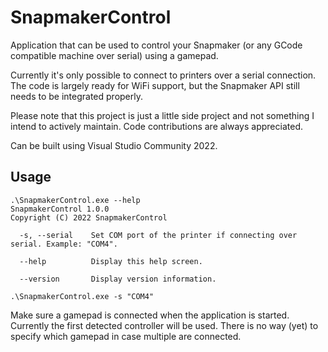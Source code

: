 # SnapmakerControl
Application that can be used to control your Snapmaker (or any GCode compatible machine over serial) using a gamepad.

Currently it's only possible to connect to printers over a serial connection. The code is largely ready for WiFi support, but the Snapmaker API still needs to be integrated properly.

Please note that this project is just a little side project and not something I intend to actively maintain. Code contributions are always appreciated.

Can be built using Visual Studio Community 2022. 

## Usage
```
.\SnapmakerControl.exe --help
SnapmakerControl 1.0.0
Copyright (C) 2022 SnapmakerControl

  -s, --serial    Set COM port of the printer if connecting over serial. Example: "COM4".

  --help          Display this help screen.

  --version       Display version information.
```

```
.\SnapmakerControl.exe -s "COM4"
```
Make sure a gamepad is connected when the application is started. Currently the first detected controller will be used. There is no way (yet) to specify which gamepad in case multiple are connected.
